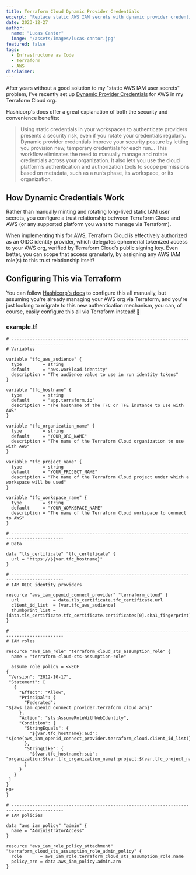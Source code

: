 ```yaml
---
title: Terraform Cloud Dynamic Provider Credentials
excerpt: "Replace static AWS IAM secrets with dynamic provider credentials in Terraform Cloud using OIDC trust relationships."
date: 2023-12-27
author:
  name: "Lucas Cantor"
  image: "/assets/images/lucas-cantor.jpg"
featured: false
tags:
  - Infrastructure as Code
  - Terraform
  - AWS
disclaimer:
---
```


After years without a good solution to my "static AWS IAM user secrets" problem, I've recently set up [Dynamic Provider Credentials](https://developer.hashicorp.com/terraform/cloud-docs/workspaces/dynamic-provider-credentials) for AWS in my Terraform Cloud org.

Hashicorp's docs offer a great explanation of both the security and convenience benefits:

> Using static credentials in your workspaces to authenticate providers presents a security risk, even if you rotate your credentials regularly. Dynamic provider credentials improve your security posture by letting you provision new, temporary credentials for each run... This workflow eliminates the need to manually manage and rotate credentials across your organization. It also lets you use the cloud platform’s authentication and authorization tools to scope permissions based on metadata, such as a run’s phase, its workspace, or its organization.

## How Dynamic Credentials Work

Rather than manually minting and rotating long-lived static IAM user secrets, you configure a trust relationship between Terraform Cloud and AWS (or any supported platform you want to manage via Terraform).

When implementing this for AWS, Terraform Cloud is effectively authorized as an OIDC identity provider, which delegates ephemerial tokenized access to your AWS org, verified by Terraform Cloud’s public signing key. Even better, you can scope that access granularly, by assigning any AWS IAM role(s) to this trust relationship itself!

## Configuring This via Terraform

You can follow [Hashicorp's docs](https://developer.hashicorp.com/terraform/cloud-docs/workspaces/dynamic-provider-credentials/aws-configuration) to configure this all manually, but assuming you're already managing your AWS org via Terraform, and you're just looking to migrate to this new authentication mechanism, you can, of course, easily configure this all via Terraform instead! 🚀

### example.tf

```hcl
# ------------------------------------------------------------------------------------------
# Variables

variable "tfc_aws_audience" {
  type        = string
  default     = "aws.workload.identity"
  description = "The audience value to use in run identity tokens"
}

variable "tfc_hostname" {
  type        = string
  default     = "app.terraform.io"
  description = "The hostname of the TFC or TFE instance to use with AWS"
}

variable "tfc_organization_name" {
  type        = string
  default     = "YOUR_ORG_NAME"
  description = "The name of the Terraform Cloud organization to use with AWS"
}

variable "tfc_project_name" {
  type        = string
  default     = "YOUR_PROJECT_NAME"
  description = "The name of the Terraform Cloud project under which a workspace will be used"
}

variable "tfc_workspace_name" {
  type        = string
  default     = "YOUR_WORKSPACE_NAME"
  description = "The name of the Terraform Cloud workspace to connect to AWS"
}

# ------------------------------------------------------------------------------------------
# Data

data "tls_certificate" "tfc_certificate" {
  url = "https://${var.tfc_hostname}"
}

# ------------------------------------------------------------------------------------------
# IAM OIDC identity providers

resource "aws_iam_openid_connect_provider" "terraform_cloud" {
  url             = data.tls_certificate.tfc_certificate.url
  client_id_list  = [var.tfc_aws_audience]
  thumbprint_list = [data.tls_certificate.tfc_certificate.certificates[0].sha1_fingerprint]
}

# ------------------------------------------------------------------------------------------
# IAM roles

resource "aws_iam_role" "terraform_cloud_sts_assumption_role" {
  name = "terraform-cloud-sts-assumption-role"

  assume_role_policy = <<EOF
{
 "Version": "2012-10-17",
 "Statement": [
   {
     "Effect": "Allow",
     "Principal": {
       "Federated": "${aws_iam_openid_connect_provider.terraform_cloud.arn}"
     },
     "Action": "sts:AssumeRoleWithWebIdentity",
     "Condition": {
       "StringEquals": {
         "${var.tfc_hostname}:aud": "${one(aws_iam_openid_connect_provider.terraform_cloud.client_id_list)}"
       },
       "StringLike": {
         "${var.tfc_hostname}:sub": "organization:${var.tfc_organization_name}:project:${var.tfc_project_name}:workspace:${var.tfc_workspace_name}:run_phase:*"
       }
     }
   }
 ]
}
EOF
}

# ------------------------------------------------------------------------------------------
# IAM policies

data "aws_iam_policy" "admin" {
  name = "AdministratorAccess"
}

resource "aws_iam_role_policy_attachment" "terraform_cloud_sts_assumption_role_admin_policy" {
  role       = aws_iam_role.terraform_cloud_sts_assumption_role.name
  policy_arn = data.aws_iam_policy.admin.arn
}
```
